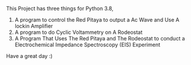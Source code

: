 This Project has three things for Python 3.8, 
1) A program to control the Red Pitaya to output a Ac Wave and Use A lockin Amplifier
2) A program to do Cyclic Voltammetry on A Rodeostat
3) A Program That Uses The Red Pitaya and The Rodeostat to conduct a Electrochemical Impedance Spectroscopy (EIS) Experiment

Have a great day :)
